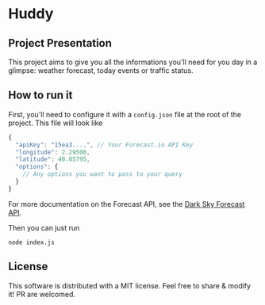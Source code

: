 # Huddy

## Project Presentation

This project aims to give you all the informations you'll need for you day in a glimpse: weather forecast, today events or traffic status.

## How to run it

First, you'll need to configure it with a `config.json` file at the root of the project.
This file will look like
```js
{
  "apiKey": "15ea3....", // Your Forecast.io API Key
  "longitude": 2.29500,
  "latitude": 48.85795,
  "options": {
    // Any options you want to pass to your query
  }
}
```
For more documentation on the Forecast API, see the [Dark Sky Forecast API](https://developer.forecast.io/docs/v2).

Then you can just run
```
node index.js
```

## License

This software is distributed with a MIT license. Feel free to share & modify it! PR are welcomed.
